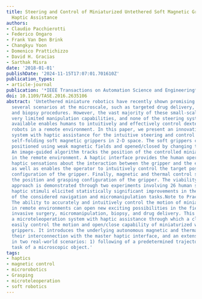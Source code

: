 ```yaml
---
title: Steering and Control of Miniaturized Untethered Soft Magnetic Grippers with
  Haptic Assistance
authors:
- Claudio Pacchierotti
- Federico Ongaro
- Frank Van Den Brink
- Changkyu Yoon
- Domenico Prattichizzo
- David H. Gracias
- Sarthak Misra
date: '2018-01-01'
publishDate: '2024-11-15T17:07:01.701610Z'
publication_types:
- article-journal
publication: '*IEEE Transactions on Automation Science and Engineering*'
doi: 10.1109/TASE.2016.2635106
abstract: 'Untethered miniature robotics have recently shown promising results in
  several scenarios at the microscale, such as targeted drug delivery, microassembly,
  and biopsy procedures. However, the vast majority of these small-scale robots have
  very limited manipulation capabilities, and none of the steering systems currently
  available enables humans to intuitively and effectively control dexterous miniaturized
  robots in a remote environment. In this paper, we present an innovative microteleoperation
  system with haptic assistance for the intuitive steering and control of miniaturized
  self-folding soft magnetic grippers in 2-D space. The soft grippers can be wirelessly
  positioned using weak magnetic fields and opened/closed by changing their temperature.
  An image-guided algorithm tracks the position of the controlled miniaturized gripper
  in the remote environment. A haptic interface provides the human operator with compelling
  haptic sensations about the interaction between the gripper and the environment
  as well as enables the operator to intuitively control the target position and grasping
  configuration of the gripper. Finally, magnetic and thermal control systems regulate
  the position and grasping configuration of the gripper. The viability of the proposed
  approach is demonstrated through two experiments involving 26 human subjects. Providing
  haptic stimuli elicited statistically significant improvements in the performance
  of the considered navigation and micromanipulation tasks.Note to Practitioners -
  The ability to accurately and intuitively control the motion of miniaturized grippers
  in remote environments can open new exciting possibilities in the fields of minimally
  invasive surgery, micromanipulation, biopsy, and drug delivery. This paper presents
  a microteleoperation system with haptic assistance through which a clinician can
  easily control the motion and open/close capability of miniaturized wireless soft
  grippers. It introduces the underlying autonomous magnetic and thermal control systems,
  their interconnection with the master haptic interface, and an extensive evaluation
  in two real-world scenarios: 1) following of a predetermined trajectory and 2) pick-and-place
  task of a microscopic object.'
tags:
- haptics
- magnetic control
- microrobotics
- Grasping
- microteleoperation
- soft robotics
---
```

